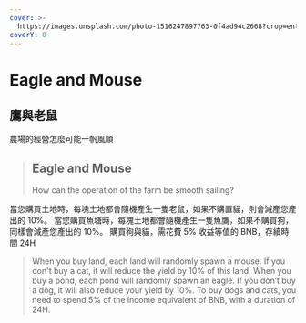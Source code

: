 ```yaml
---
cover: >-
  https://images.unsplash.com/photo-1516247897763-0f4ad94c2668?crop=entropy&cs=srgb&fm=jpg&ixid=MnwxOTcwMjR8MHwxfHNlYXJjaHwyfHxtb3VzZXxlbnwwfHx8fDE2NDA3OTI3MjU&ixlib=rb-1.2.1&q=85
coverY: 0
---
```


# Eagle and Mouse

## 鷹與老鼠

農場的經營怎麼可能一帆風順

> ## Eagle and Mouse
>
> How can the operation of the farm be smooth sailing?



當您購買土地時，每塊土地都會隨機產生一隻老鼠，如果不購置貓，則會減產您產出的 10%。 當您購買魚塘時，每塊土地都會隨機產生一隻魚鷹，如果不購買狗，同樣會減產您產出的 10%。 購買狗與貓，需花費 5% 收益等值的 BNB，存續時間 24H

> When you buy land, each land will randomly spawn a mouse. If you don't buy a cat, it will reduce the yield by 10% of this land. When you buy a pond, each pond will randomly spawn an eagle. If you don’t buy a dog, it will also reduce your yield by 10%. To buy dogs and cats, you need to spend 5% of the income equivalent of BNB, with a duration of 24H.

